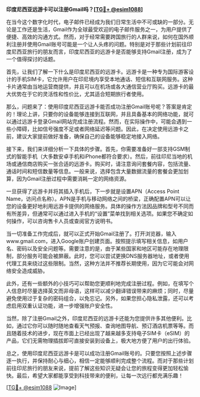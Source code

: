 **印度尼西亚远游卡可以注册Gmail吗？[[TG💪+ @esim1088](https://t.me/s/esim1088)]**

在当今这个数字化时代，电子邮件已经成为我们日常生活中不可或缺的一部分。无论是工作还是生活，Gmail作为全球最受欢迎的电子邮件服务之一，为用户提供了便捷、高效的沟通方式。然而，对于经常需要跨国旅行的人群来说，如何在国外顺利注册并使用Gmail账号可能是一个让人头疼的问题。特别是对于那些计划前往印度尼西亚旅行的朋友而言，印度尼西亚的远游卡是否能够支持Gmail注册，成为了一个值得探讨的话题。

首先，让我们了解一下什么是印度尼西亚的远游卡。远游卡是一种专为国际游客设计的手机SIM卡，它允许用户在印尼境内享受本地通话、短信和互联网服务。这种卡片通常由当地运营商提供，并且可以在机场或各大通信营业厅购买。远游卡的最大优势在于它的灵活性和性价比，尤其适合短期旅行者使用。

那么，问题来了：使用印度尼西亚远游卡能否成功注册Gmail账号呢？答案是肯定的！理论上讲，只要你的设备能够连接到互联网，并且具备基本的网络功能，就可以通过远游卡登录Gmail网站完成注册流程。然而，在实际操作中，可能会遇到一些小障碍，比如信号强度不足或者网络延迟等问题。因此，在决定使用远游卡之前，建议大家提前做好准备，确保自己的设备能够稳定地接入网络。

接下来，我们来详细分析一下具体的步骤。首先，你需要准备好一部支持GSM制式的智能手机（大多数安卓手机和iPhone都符合要求）。然后，前往印尼当地的机场或通信商店购买一张合适的远游卡。购买时，请注意询问套餐内容，包括流量、通话时间和短信数量等信息。一般来说，选择包含大量数据流量的套餐会更加划算，因为Gmail注册过程中需要消耗一定的网络资源。

一旦获得了远游卡并将其插入手机后，下一步就是设置APN（Access Point Name，访问点名称）。APN是手机与移动网络之间的桥梁，正确配置APN可以让您的设备更好地利用远游卡提供的网络服务。具体的操作方法因品牌和型号不同而有所差异，但通常可以通过进入手机的“设置”菜单找到相关选项。如果您不确定如何操作，可以咨询售卡人员或查阅官方说明书。

当一切准备工作完成后，就可以正式开始Gmail注册了。打开浏览器，输入www.gmail.com，进入Google账户创建页面。按照提示填写相关信息，如用户名、密码以及安全问题等。需要注意的是，由于某些国家和地区可能存在地理限制，部分服务可能会被屏蔽。此时，您可以尝试更换DNS服务器地址，或者使用代理工具来绕过这些限制。当然，这种方法并不推荐长期使用，因为它可能会对网络安全造成威胁。

此外，还有一些额外的小技巧可以帮助您更顺利地完成注册过程。例如，在填写个人信息时尽量选择英文而非母语，这样可以减少翻译错误带来的麻烦；同时，尽量避免使用过于复杂的密码组合，以免忘记。另外，如果您担心隐私泄露，还可以考虑启用双重认证功能，进一步增强账户安全性。

当然，除了注册Gmail之外，印度尼西亚的远游卡还能为您提供许多其他便利。比如，通过它你可以随时随地查看天气预报、查询地图导航、预订酒店机票等等。而且随着技术的进步，现在市面上已经出现了越来越多支持电子SIM卡（eSIM）的产品，它们无需物理插拔即可直接安装到设备上，极大地方便了用户的出行体验。

总之，使用印度尼西亚远游卡是可以成功注册Gmail账号的。只要您按照上述步骤逐一执行，并保持耐心与细心，相信一定能够顺利完成整个流程。而对于那些计划前往印尼旅行的朋友来说，提前了解这些知识无疑会让您的旅程变得更加轻松愉快。最后，希望大家都能享受到科技带来的便利，让每一次远行都充满乐趣！

[[TG💪+ @esim1088](https://t.me/s/esim1088) ![Image](https://i.postimg.cc/4NQfJmqS/Snipaste-2025-05-13-00-14-12.png)]